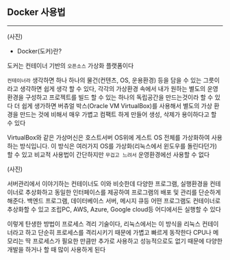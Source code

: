 ## Docker 사용법
---
(사진)

- Docker(도커)란?

도커는 컨테이너 기반의 ```오픈소스``` 가상화 플랫폼이다 

```컨테이너라``` 생각하면 하나 하나의 물건(컨텐츠, OS, 운용환경) 등을 담을 수 있는 그릇이라고 생각하면 쉽게 생각 할 수 있다, 각각의 가상환경 속에서 내가 원하는 별도의 운영환경을 구성하고 프로젝트를 빌드 할 수 있는 하나의 독립공간을 만드는것이라 할 수 있다 더 쉽게 생가하면 버츄얼 박스(Oracle VM VirtualBox)를 사용해서 별도의 가상 환경을 만드는 것에 비해서 매우 가볍고 컴팩트 하게 만들어 생성, 삭제가 용이하다고 할 수 있다 

VirtualBox와 같은 가상머신은 호스트서버 OS위에 게스트 OS 전체를 가상화하여 사용하는 방식입니다. 이 방식은 여러가지 OS를 가상화(리눅스에서 윈도우를 돌린다던가) 할 수 있고 비교적 사용법이 간단하지만 ```무겁고 느려서``` 운영환경에선 사용할 수 없다

(사진)

서버관리에서 이야기하는 컨테이너도 이와 비슷한데 다양한 프로그램, 실행환경을 컨테이너로 추상화하고 동일한 인터페이스를 제공하여 프로그램의 배포 및 관리를 단순하게 해준다. 백엔드 프로그램, 데이터베이스 서버, 메시지 큐등 어떤 프로그램도 컨테이너로 추상화할 수 있고 조립PC, AWS, Azure, Google cloud등 어디에서든 실행할 수 있다

이렇게 탄생한 방법이 프로세스 격리 기술이다, 리눅스에서는 이 방식을 리눅스 컨테이너라고 하고 단순히 프로세스를 격리시키기 때문에 가볍고 빠르게 동작한다 CPU나 메모리는 딱 프로세스가 필요한 만큼만 추가로 사용하고 성능적으로도 없기 때문에 다양한 개발을 하거나 할 때 많이 사용하게 된다   

